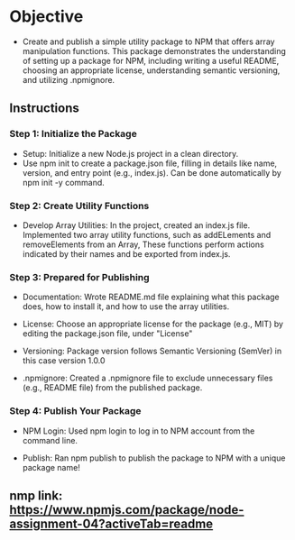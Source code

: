 # Objective
- Create and publish a simple utility package to NPM that offers array manipulation functions. This package demonstrates the understanding of setting up a package for NPM, including writing a useful README, choosing an appropriate license, understanding semantic versioning, and utilizing .npmignore.

## Instructions
### Step 1: Initialize the Package
- Setup: Initialize a new Node.js project in a clean directory.
- Use npm init to create a package.json file, filling in details like name, version, and entry point (e.g., index.js). Can be done automatically by npm init -y command.
### Step 2: Create Utility Functions
- Develop Array Utilities:
In the project, created an index.js file.
Implemented two array utility functions, such as addELements and removeElements from an Array, These functions perform actions indicated by their names and be exported from index.js.
### Step 3: Prepared for Publishing
- Documentation: Wrote README.md file explaining what this package does, how to install it, and how to use the array utilities.

- License: Choose an appropriate license for the package (e.g., MIT) by editing the package.json file, under "License" 

- Versioning: Package version follows Semantic Versioning (SemVer) in this case version 1.0.0

- .npmignore: Created a .npmignore file to exclude unnecessary files (e.g., README file) from the published package.

### Step 4: Publish Your Package
- NPM Login: Used npm login to log in to  NPM account from the command line.

- Publish: Ran npm publish to publish the package to NPM with a unique package name!

## nmp link: https://www.npmjs.com/package/node-assignment-04?activeTab=readme